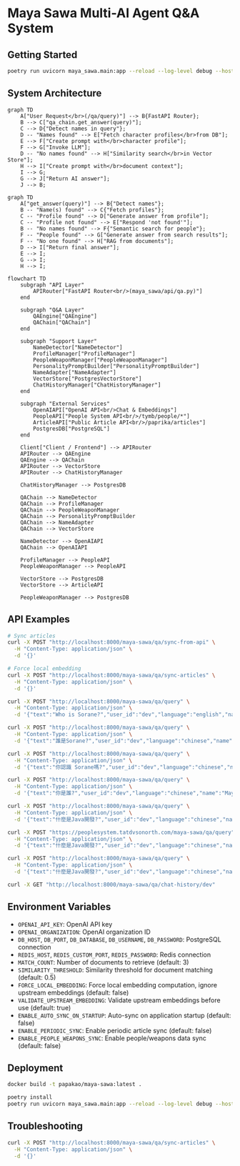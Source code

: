 # Maya Sawa Multi-AI Agent Q&A System

## Getting Started


```bash
poetry run uvicorn maya_sawa.main:app --reload --log-level debug --host 0.0.0.0 --port 8000
```

## System Architecture



```mermaid
graph TD
    A["User Request</br>(/qa/query)"] --> B{FastAPI Router};
    B --> C["qa_chain.get_answer(query)"];
    C --> D{"Detect names in query"};
    D -- "Names found" --> E["Fetch character profiles</br>from DB"];
    E --> F["Create prompt with</br>character profile"];
    F --> G["Invoke LLM"];
    D -- "No names found" --> H["Similarity search</br>in Vector Store"];
    H --> I["Create prompt with</br>document context"];
    I --> G;
    G --> J["Return AI answer"];
    J --> B;
```



```mermaid
graph TD
    A["get_answer(query)"] --> B{"Detect names"};
    B -- "Name(s) found" --> C{"Fetch profiles"};
    C -- "Profile found" --> D["Generate answer from profile"];
    C -- "Profile not found" --> E["Respond 'not found'"];
    B -- "No names found" --> F{"Semantic search for people"};
    F -- "People found" --> G["Generate answer from search results"];
    F -- "No one found" --> H["RAG from documents"];
    D --> I["Return final answer"];
    E --> I;
    G --> I;
    H --> I;
```



```mermaid
flowchart TD
    subgraph "API Layer"
        APIRouter["FastAPI Router<br/>(maya_sawa/api/qa.py)"]
    end

    subgraph "Q&A Layer"
        QAEngine["QAEngine"]
        QAChain["QAChain"]
    end

    subgraph "Support Layer"
        NameDetector["NameDetector"]
        ProfileManager["ProfileManager"]
        PeopleWeaponManager["PeopleWeaponManager"]
        PersonalityPromptBuilder["PersonalityPromptBuilder"]
        NameAdapter["NameAdapter"]
        VectorStore["PostgresVectorStore"]
        ChatHistoryManager["ChatHistoryManager"]
    end

    subgraph "External Services"
        OpenAIAPI["OpenAI API<br/>Chat & Embeddings"]
        PeopleAPI["People System API<br/>/tymb/people/*"]
        ArticleAPI["Public Article API<br/>/paprika/articles"]
        PostgresDB["PostgreSQL"]
    end

    Client["Client / Frontend"] --> APIRouter
    APIRouter --> QAEngine
    QAEngine --> QAChain
    APIRouter --> VectorStore
    APIRouter --> ChatHistoryManager

    ChatHistoryManager --> PostgresDB

    QAChain --> NameDetector
    QAChain --> ProfileManager
    QAChain --> PeopleWeaponManager
    QAChain --> PersonalityPromptBuilder
    QAChain --> NameAdapter
    QAChain --> VectorStore

    NameDetector --> OpenAIAPI
    QAChain --> OpenAIAPI

    ProfileManager --> PeopleAPI
    PeopleWeaponManager --> PeopleAPI

    VectorStore --> PostgresDB
    VectorStore --> ArticleAPI

    PeopleWeaponManager --> PostgresDB
```

## API Examples

```bash
# Sync articles
curl -X POST "http://localhost:8000/maya-sawa/qa/sync-from-api" \
  -H "Content-Type: application/json" \
  -d '{}'

# Force local embedding
curl -X POST "http://localhost:8000/maya-sawa/qa/sync-articles" \
  -H "Content-Type: application/json" \
  -d '{}'
```

```bash
curl -X POST "http://localhost:8000/maya-sawa/qa/query" \
  -H "Content-Type: application/json" \
  -d '{"text":"Who is Sorane?","user_id":"dev","language":"english","name":"Maya","frontend_source":"/tymultiverse"}'

curl -X POST "http://localhost:8000/maya-sawa/qa/query" \
  -H "Content-Type: application/json" \
  -d '{"text":"誰是Sorane?","user_id":"dev","language":"chinese","name":"Maya","frontend_source":"/tymultiverse"}'

curl -X POST "http://localhost:8000/maya-sawa/qa/query" \
  -H "Content-Type: application/json" \
  -d '{"text":"你認識 Sorane嗎?","user_id":"dev","language":"chinese","name":"Maya","frontend_source":"/tymultiverse"}'

curl -X POST "http://localhost:8000/maya-sawa/qa/query" \
  -H "Content-Type: application/json" \
  -d '{"text":"你是誰?","user_id":"dev","language":"chinese","name":"Maya","frontend_source":"/tymultiverse"}'
```

```bash
curl -X POST "http://localhost:8000/maya-sawa/qa/query" \
  -H "Content-Type: application/json" \
  -d '{"text":"什麼是Java開發?","user_id":"dev","language":"chinese","name":"Maya","frontend_source":"/tymultiverse"}'

curl -X POST "https://peoplesystem.tatdvsonorth.com/maya-sawa/qa/query" \
  -H "Content-Type: application/json" \
  -d '{"text":"什麼是Java開發?","user_id":"dev","language":"chinese","name":"Maya"}'

curl -X POST "http://localhost:8000/maya-sawa/qa/query" \
  -H "Content-Type: application/json" \
  -d '{"text":"什麼是Java開發?","user_id":"dev","language":"chinese","name":"Maya"}'
```

```bash
curl -X GET "http://localhost:8000/maya-sawa/qa/chat-history/dev"
```

## Environment Variables

- `OPENAI_API_KEY`: OpenAI API key
- `OPENAI_ORGANIZATION`: OpenAI organization ID
- `DB_HOST`, `DB_PORT`, `DB_DATABASE`, `DB_USERNAME`, `DB_PASSWORD`: PostgreSQL connection
- `REDIS_HOST`, `REDIS_CUSTOM_PORT`, `REDIS_PASSWORD`: Redis connection
- `MATCH_COUNT`: Number of documents to retrieve (default: 3)
- `SIMILARITY_THRESHOLD`: Similarity threshold for document matching (default: 0.5)
- `FORCE_LOCAL_EMBEDDING`: Force local embedding computation, ignore upstream embeddings (default: false)
- `VALIDATE_UPSTREAM_EMBEDDING`: Validate upstream embeddings before use (default: true)
- `ENABLE_AUTO_SYNC_ON_STARTUP`: Auto-sync on application startup (default: false)
- `ENABLE_PERIODIC_SYNC`: Enable periodic article sync (default: false)
- `ENABLE_PEOPLE_WEAPONS_SYNC`: Enable people/weapons data sync (default: false)

## Deployment

```bash
docker build -t papakao/maya-sawa:latest .
```

```bash
poetry install
poetry run uvicorn maya_sawa.main:app --reload --log-level debug --host 0.0.0.0 --port 8000
```

## Troubleshooting

```bash
curl -X POST "http://localhost:8000/maya-sawa/qa/sync-articles" \
  -H "Content-Type: application/json" \
  -d '{}'
```
```

